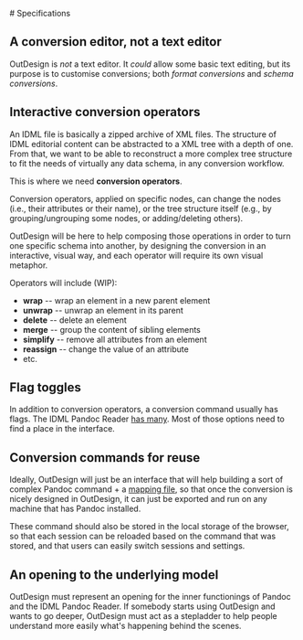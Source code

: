 # Specifications

## A conversion editor, not a text editor

OutDesign is _not_ a text editor. It _could_ allow some basic text editing, but its purpose is to customise conversions; both _format conversions_ and _schema conversions_.

## Interactive conversion operators

An IDML file is basically a zipped archive of XML files. The structure of IDML editorial content can be abstracted to a XML tree with a depth of one. From that, we want to be able to reconstruct a more complex tree structure to fit the needs of virtually any data schema, in any conversion workflow.

This is where we need **conversion operators**.

Conversion operators, applied on specific nodes, can change the nodes (i.e., their attributes or their name), or the tree structure itself (e.g., by grouping/ungrouping some nodes, or adding/deleting others).

OutDesign will be here to help composing those operations in order to turn one specific schema into another, by designing the conversion in an interactive, visual way, and each operator will require its own visual metaphor.

Operators will include (WIP):

* **wrap** -- wrap an element in a new parent element
* **unwrap** -- unwrap an element in its parent
* **delete** -- delete an element
* **merge** -- group the content of sibling elements
* **simplify** -- remove all attributes from an element
* **reassign** -- change the value of an attribute
* etc.

## Flag toggles

In addition to conversion operators, a conversion command usually has flags. The IDML Pandoc Reader [has many](https://outdesign.deborderbollore.fr/en/3_usage.html#liste-des-options). Most of those options need to find a place in the interface.

## Conversion commands for reuse

Ideally, OutDesign will just be an interface that will help building a sort of complex Pandoc command + a [mapping file](https://outdesign.deborderbollore.fr/en/3_usage.html#correspondance-des-styles), so that once the conversion is nicely designed in OutDesign, it can just be exported and run on any machine that has Pandoc installed.

These command should also be stored in the local storage of the browser, so that each session can be reloaded based on the command that was stored, and that users can easily switch sessions and settings.

## An opening to the underlying model

OutDesign must represent an opening for the inner functionings of Pandoc and the IDML Pandoc Reader. If somebody starts using OutDesign and wants to go deeper, OutDesign must act as a stepladder to help people understand more easily what's happening behind the scenes.